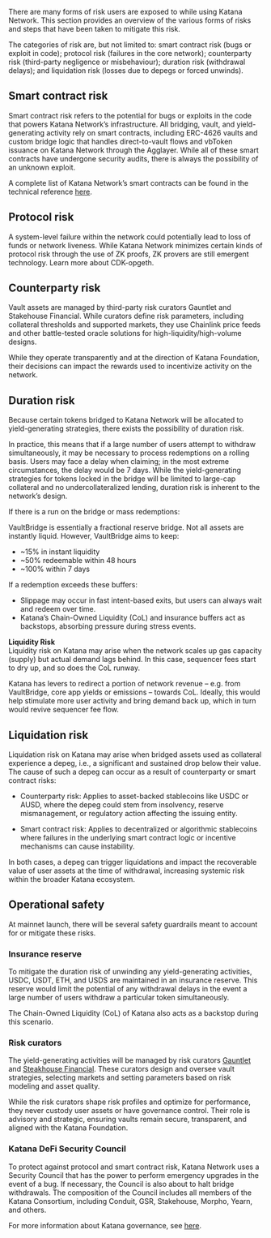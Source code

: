 There are many forms of risk users are exposed to while using Katana Network. This section provides an overview of the various forms of risks and steps that have been taken to mitigate this risk.

The categories of risk are, but not limited to: smart contract risk (bugs or exploit in code); protocol risk (failures in the core network); counterparty risk (third-party negligence or misbehaviour); duration risk (withdrawal delays); and liquidation risk (losses due to depegs or forced unwinds). 

## **Smart contract risk**

Smart contract risk refers to the potential for bugs or exploits in the code that powers Katana Network’s infrastructure. All bridging, vault, and yield-generating activity rely on smart contracts, including ERC-4626 vaults and custom bridge logic that handles direct-to-vault flows and vbToken issuance on Katana Network through the Agglayer. While all of these smart contracts have undergone security audits, there is always the possibility of an unknown exploit. 

A complete list of Katana Network’s smart contracts can be found in the technical reference [here](katana/get-started/technical-reference-testnet/). 

## **Protocol risk**

A system-level failure within the network could potentially lead to loss of funds or network liveness. While Katana Network minimizes certain kinds of protocol risk through the use of ZK proofs, ZK provers are still emergent technology. Learn more about CDK-opgeth.

## **Counterparty risk**

Vault assets are managed by third-party risk curators Gauntlet and Stakehouse Financial. While curators define risk parameters, including collateral thresholds and supported markets, they use Chainlink price feeds and other battle-tested oracle solutions for high-liquidity/high-volume designs.

While they operate transparently and at the direction of Katana Foundation, their decisions can impact the rewards used to incentivize activity on the network. 

## **Duration risk**

Because certain tokens bridged to Katana Network will be allocated to yield-generating strategies, there exists the possibility of duration risk. 

In practice, this means that if a large number of users attempt to withdraw simultaneously, it may be necessary to process redemptions on a rolling basis. Users may face a delay when claiming; in the most extreme circumstances, the delay would be 7 days. While the yield-generating strategies for tokens locked in the bridge will be limited to large-cap collateral and no undercollateralized lending, duration risk is inherent to the network’s design. 

If there is a run on the bridge or mass redemptions:

VaultBridge is essentially a fractional reserve bridge. Not all assets are instantly liquid. However, VaultBridge aims to keep:

* \~15% in instant liquidity  
* \~50% redeemable within 48 hours  
* \~100% within 7 days

If a redemption exceeds these buffers:

* Slippage may occur in fast intent-based exits, but users can always wait and redeem over time.  
* Katana’s Chain-Owned Liquidity (CoL) and insurance buffers act as backstops, absorbing pressure during stress events.

**Liquidity Risk**   
Liquidity risk on Katana may arise when the network scales up gas capacity (supply) but actual demand lags behind. In this case, sequencer fees start to dry up, and so does the CoL runway.

Katana has levers to redirect a portion of network revenue – e.g. from VaultBridge, core app yields or emissions – towards CoL. Ideally, this would help stimulate more user activity and bring demand back up, which in turn would revive sequencer fee flow.

## **Liquidation risk**

Liquidation risk on Katana may arise when bridged assets used as collateral experience a depeg, i.e., a significant and sustained drop below their value. The cause of such a depeg can occur as a result of counterparty or smart contract risks:

* Counterparty risk: Applies to asset-backed stablecoins like USDC or AUSD, where the depeg could stem from insolvency, reserve mismanagement, or regulatory action affecting the issuing entity.

* Smart contract risk: Applies to decentralized or algorithmic stablecoins where failures in the underlying smart contract logic or incentive mechanisms can cause instability.

In both cases, a depeg can trigger liquidations and impact the recoverable value of user assets at the time of withdrawal, increasing systemic risk within the broader Katana ecosystem.

## **Operational safety** 

At mainnet launch, there will be several safety guardrails meant to account for or mitigate these risks.

### **Insurance reserve**

To mitigate the duration risk of unwinding any yield-generating activities, USDC, USDT, ETH, and USDS are maintained in an insurance reserve. This reserve would limit the potential of any withdrawal delays in the event a large number of users withdraw a particular token simultaneously.  

The Chain-Owned Liquidity (CoL) of Katana also acts as a backstop during this scenario.

### **Risk curators**

The yield-generating activities will be managed by risk curators [Gauntlet](https://www.gauntlet.xyz/) and [Steakhouse Financial](https://www.steakhouse.financial/). These curators design and oversee vault strategies, selecting markets and setting parameters based on risk modeling and asset quality. 

While the risk curators shape risk profiles and optimize for performance, they never custody user assets or have governance control. Their role is advisory and strategic, ensuring vaults remain secure, transparent, and aligned with the Katana Foundation.

### **Katana DeFi Security Council**

To protect against protocol and smart contract risk, Katana Network uses a Security Council that has the power to perform emergency upgrades in the event of a bug.  If necessary, the Council is also about to halt bridge withdrawals. The composition of the Council includes all members of the Katana Consortium, including Conduit, GSR, Stakehouse, Morpho, Yearn, and others. 

For more information about Katana governance, see [here](katana/core-concepts/governance/). 